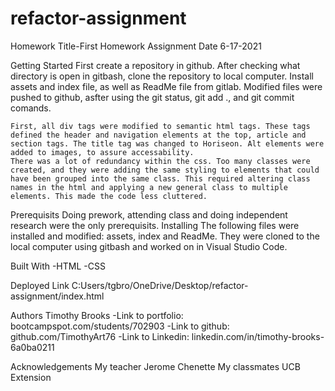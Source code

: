 # refactor-assignment
Homework
Title-First Homework Assignment
Date 6-17-2021

Getting Started
    First create a repository in github. After checking what directory is open in gitbash, clone the repository to local computer. Install assets and index file, as well as ReadMe file from gitlab. Modified files were pushed to github, asfter using the git status, git add ., and git commit comands. 

    First, all div tags were modified to semantic html tags. These tags defined the header and navigation elements at the top, article and section tags. The title tag was changed to Horiseon. Alt elements were added to images, to assure accessability.  
    There was a lot of redundancy within the css. Too many classes were created, and they were adding the same styling to elements that could have been grouped into the same class. This required altering class names in the html and applying a new general class to multiple elements. This made the code less cluttered.  
Prerequisits
    Doing prework, attending class and doing independent research were the only prerequisits.
Installing
    The following files were installed and modified: assets, index and ReadMe. They were cloned to the local computer using gitbash and worked on in Visual Studio Code. 

Built With
-HTML
-CSS

Deployed Link
    C:Users/tgbro/OneDrive/Desktop/refactor-assignment/index.html

Authors
Timothy Brooks
-Link to portfolio: bootcampspot.com/students/702903
-Link to github: github.com/TimothyArt76
-Link to Linkedin: linkedin.com/in/timothy-brooks-6a0ba0211

Acknowledgements
My teacher Jerome Chenette 
My classmates
UCB Extension